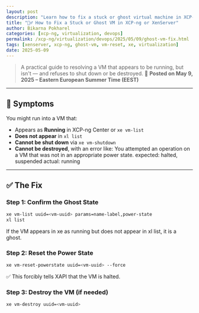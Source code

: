 ```yaml
---
layout: post
description: "Learn how to fix a stuck or ghost virtual machine in XCP-ng or XenServer when 'xe' shows it running but it won't shut down or destroy."
title: "🧟‍♂️ How to Fix a Stuck or Ghost VM in XCP-ng or XenServer"
author: Bikarna Pokharel
categories: [xcp-ng, virtualization, devops]
permalink: /xcp-ng/virtualization/devops/2025/05/09/ghost-vm-fix.html
tags: [xenserver, xcp-ng, ghost-vm, vm-reset, xe, virtualization]
date: 2025-05-09
---
```


> A practical guide to resolving a VM that appears to be running, but isn't — and refuses to shut down or be destroyed.
📅 **Posted on May 9, 2025 – Eastern European Summer Time (EEST)**
---

## 🧾 Symptoms

You might run into a VM that:

- Appears as **Running** in XCP-ng Center or `xe vm-list`
- **Does not appear** in `xl list`
- **Cannot be shut down** via `xe vm-shutdown` 
- **Cannot be destroyed**, with an error like:
You attempted an operation on a VM that was not in an appropriate power state.
expected: halted, suspended
actual: running


---

## ✅ The Fix

### Step 1: Confirm the Ghost State

```bash
xe vm-list uuid=<vm-uuid> params=name-label,power-state
xl list
```
If the VM appears in xe as running but does not appear in xl list, it is a ghost.

### Step 2: Reset the Power State
```bash
xe vm-reset-powerstate uuid=<vm-uuid> --force
```
✅ This forcibly tells XAPI that the VM is halted.

### Step 3: Destroy the VM (if needed)
```bash
xe vm-destroy uuid=<vm-uuid>
```
